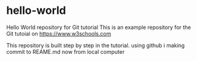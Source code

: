 # hello-world
Hello World repository for Git tutorial
This is an example repository for the Git tutoial on https://www.w3schools.com

This repository is built step by step in the tutorial.
using github i making commit to REAME.md
now from local computer
